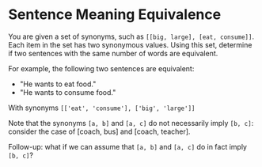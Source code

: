 # Sentence Meaning Equivalence

You are given a set of synonyms, such as `[[big, large], [eat, consume]]`. Each item in the set has two synonymous values. Using this set, determine if two sentences with the same number of words are equivalent.

For example, the following two sentences are equivalent:
* "He wants to eat food."
* "He wants to consume food."  

With synonyms `[['eat', 'consume'], ['big', 'large']]`

Note that the synonyms `[a, b]` and `[a, c]` do not necessarily imply `[b, c]`: consider the case of [coach, bus] and [coach, teacher].

Follow-up: what if we can assume that `[a, b]` and `[a, c]` do in fact imply `[b, c]`?
